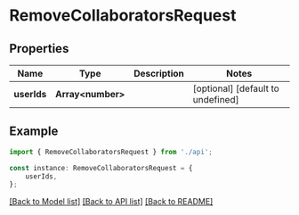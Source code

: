 # RemoveCollaboratorsRequest


## Properties

Name | Type | Description | Notes
------------ | ------------- | ------------- | -------------
**userIds** | **Array&lt;number&gt;** |  | [optional] [default to undefined]

## Example

```typescript
import { RemoveCollaboratorsRequest } from './api';

const instance: RemoveCollaboratorsRequest = {
    userIds,
};
```

[[Back to Model list]](../README.md#documentation-for-models) [[Back to API list]](../README.md#documentation-for-api-endpoints) [[Back to README]](../README.md)
